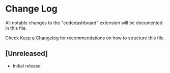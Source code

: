 # Change Log

All notable changes to the "codedashboard" extension will be documented in this file.

Check [Keep a Changelog](http://keepachangelog.com/) for recommendations on how to structure this file.

## [Unreleased]

- Initial release